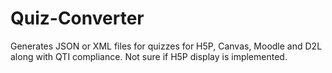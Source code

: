 # Quiz-Converter
Generates JSON or XML files for quizzes for H5P, Canvas, Moodle and D2L along with QTI compliance. Not sure if H5P display is implemented.
